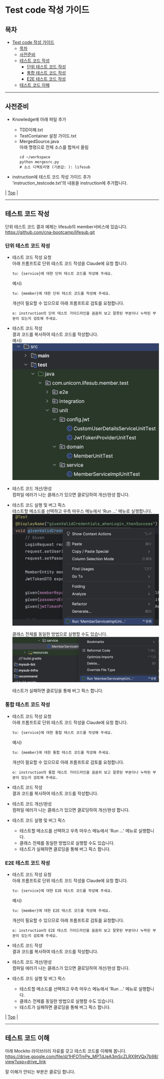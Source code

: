 # Test code 작성 가이드 

## 목차
- [Test code 작성 가이드](#test-code-작성-가이드)
  - [목차](#목차)
  - [사전준비](#사전준비)
  - [테스트 코드 작성](#테스트-코드-작성)
    - [단위 테스트 코드 작성](#단위-테스트-코드-작성)
    - [통합 테스트 코드 작성](#통합-테스트-코드-작성)
    - [E2E 테스트 코드 작성](#e2e-테스트-코드-작성)
  - [테스트 코드 이해](#테스트-코드-이해)

---

## 사전준비  
- Knowledge에 아래 파일 추가   
  - TDD이해.txt  
  - TestContainer 설정 가이드.txt  
  - MergedSource.java   
    아래 명령으로 전체 소스를 합쳐서 올림  
    ```
    cd ~/workspace
    python mergesrc.py
    # 소스 디렉토리명 (기본값: ): lifesub
    ```
  
- instruction에 테스트 코드 작성 가이드 추가  
  'instruction_testcode.txt'의 내용을 instruction에 추가합니다.  

| [Top](#목차) |

---

## 테스트 코드 작성  
단위 테스트 코드 결과 예제는 lifesub의 member서비스에 있습니다.  
https://github.com/cna-bootcamp/lifesub.git  

### 단위 테스트 코드 작성
- 테스트 코드 작성 요청  
  아래 프롬프트로 단위 테스트 코드 작성을 Claude에 요청 합니다.  
  ```
  tu: {service}에 대한 단위 테스트 코드를 작성해 주세요.
  ```
  
  예시)       
  ```
  tu: {member}에 대한 단위 테스트 코드를 작성해 주세요.
  ```  
  
  개선이 필요할 수 있으므로 아래 프롬프트로 검토를 요청합니다.   
  ``` 
  o: instruction의 단위 테스트 가이드라인을 꼼꼼히 보고 잘못된 부분이나 누락된 부분이 있는지 검토해 주세요.
  ```
- 테스트 코드 작성  
  결과 코드를 복사하여 테스트 코드를 작성합니다.  
  예시)    
  ![](images/2025-02-15-00-59-57.png)  

- 테스트 코드 개선/완성  
  컴파일 에러가 나는 클래스가 있으면 클로딩하여 개선/완성 합니다.  

- 테스트 코드 실행 및 버그 픽스  
  테스트할 메소드를 선택하고 우측 마우스 메뉴에서 'Run ...' 메뉴로 실행합니다.  
  ![](images/2025-02-15-01-01-52.png)  

  클래스 전체를 동일한 방법으로 실행할 수도 있습니다.   
  ![](images/2025-02-15-01-03-12.png)  

  테스트가 실패하면 클로딩을 통해 버그 픽스 합니다.  

### 통합 테스트 코드 작성 
- 테스트 코드 작성 요청  
  아래 프롬프트로 단위 테스트 코드 작성을 Claude에 요청 합니다.  
  ```
  tu: {service}에 대한 통합 테스트 코드를 작성해 주세요.
  ```
  
  예시)  
  ```
  tu: {member}에 대한 통합 테스트 코드를 작성해 주세요.
  ```  
  
  개선이 필요할 수 있으므로 아래 프롬프트로 검토를 요청합니다.   
  ``` 
  o: instruction의 통합 테스트 가이드라인을 꼼꼼히 보고 잘못된 부분이나 누락된 부분이 있는지 검토해 주세요.
  ```
- 테스트 코드 작성  
  결과 코드를 복사하여 테스트 코드를 작성합니다.  
    
- 테스트 코드 개선/완성  
  컴파일 에러가 나는 클래스가 있으면 클로딩하여 개선/완성 합니다.  

- 테스트 코드 실행 및 버그 픽스  
  - 테스트할 메소드를 선택하고 우측 마우스 메뉴에서 'Run ...' 메뉴로 실행합니다.  
  - 클래스 전체를 동일한 방법으로 실행할 수도 있습니다.   
  - 테스트가 실패하면 클로딩을 통해 버그 픽스 합니다. 

### E2E 테스트 코드 작성 
- 테스트 코드 작성 요청  
  아래 프롬프트로 단위 테스트 코드 작성을 Claude에 요청 합니다.  
  ```
  tu: {service}에 대한 E2E 테스트 코드를 작성해 주세요.
  ```
  예시)  
  ```
  tu: {member}에 대한 E2E 테스트 코드를 작성해 주세요.
  ```  
  
  개선이 필요할 수 있으므로 아래 프롬프트로 검토를 요청합니다.   
  ``` 
  o: instruction의 E2E 테스트 가이드라인을 꼼꼼히 보고 잘못된 부분이나 누락된 부분이 있는지 검토해 주세요.
  ```
- 테스트 코드 작성  
  결과 코드를 복사하여 테스트 코드를 작성합니다.  
  
- 테스트 코드 개선/완성  
  컴파일 에러가 나는 클래스가 있으면 클로딩하여 개선/완성 합니다.  

- 테스트 코드 실행 및 버그 픽스  
  - 테스트할 메소드를 선택하고 우측 마우스 메뉴에서 'Run ...' 메뉴로 실행합니다.  
  - 클래스 전체를 동일한 방법으로 실행할 수도 있습니다.   
  - 테스트가 실패하면 클로딩을 통해 버그 픽스 합니다. 

| [Top](#목차) |

---

## 테스트 코드 이해   
아래 Mockito 라이브러리 자료를 갖고 테스트 코드를 이해해 봅니다.   
https://drive.google.com/file/d/1HFOTmPe_MPTdJeA3mScZLRX9tVQx7b98/view?usp=drive_link

잘 이해가 안되는 부분은 클로딩 합니다.  


